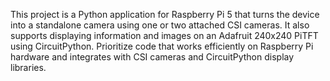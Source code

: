<!-- Use this file to provide workspace-specific custom instructions to Copilot. For more details, visit https://code.visualstudio.com/docs/copilot/copilot-customization#_use-a-githubcopilotinstructionsmd-file -->

This project is a Python application for Raspberry Pi 5 that turns the device into a standalone camera using one or two attached CSI cameras. It also supports displaying information and images on an Adafruit 240x240 PiTFT using CircuitPython. Prioritize code that works efficiently on Raspberry Pi hardware and integrates with CSI cameras and CircuitPython display libraries.
